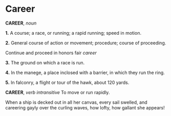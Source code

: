 # Career

**CAREER**, _noun_

**1.** A course; a race, or running; a rapid running; speed in motion.

**2.** General course of action or movement; procedure; course of proceeding.

Continue and proceed in honors fair _career_

**3.** The ground on which a race is run.

**4.** In the manege, a place inclosed with a barrier, in which they run the ring.

**5.** In falconry, a flight or tour of the hawk, about 120 yards.

**CAREER**, _verb intransitive_ To move or run rapidly.

When a ship is decked out in all her canvas, every sail swelled, and careering gayly over the curling waves, how lofty, how gallant she appears!